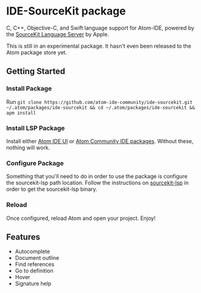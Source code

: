 # IDE-SourceKit package

C, C++, Objective-C, and Swift language support for Atom-IDE, powered by the [SourceKit Language Server](https://github.com/apple/sourcekit-lsp) by Apple.

This is still in an experimental package. It hasn't even been released to the Atom package store yet.

## Getting Started

### Install Package
Run `git clone https://github.com/atom-ide-community/ide-sourcekit.git ~/.atom/packages/ide-sourcekit && cd ~/.atom/packages/ide-sourcekit && apm install`

### Install LSP Package

Install either [Atom IDE UI](atom://settings-view/show-package?package=atom-ide-ui) or [Atom Community IDE packages](https://atom-ide-community.github.io). Without these, nothing will work.

### Configure Package
Something that you'll need to do in order to use the package is configure the sourcekit-lsp path location. Follow the instructions on [sourcekit-lsp](https://github.com/apple/sourcekit-lsp) in order to get the sourcekit-lsp binary.

### Reload

Once configured, reload Atom and open your project. Enjoy!

## Features

- Autocomplete
- Document outline
- Find references
- Go to definition
- Hover
- Signature help
